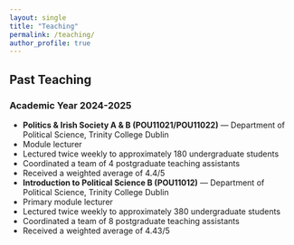 ```yaml
---
layout: single
title: "Teaching"
permalink: /teaching/
author_profile: true
---
```


## Past Teaching
### Academic Year 2024-2025
- **Politics & Irish Society A & B (POU11021/POU11022)** — Department of Political Science, Trinity College Dublin
- Module lecturer
- Lectured twice weekly to approximately 180 undergraduate students
- Coordinated a team of 4 postgraduate teaching assistants
- Received a weighted average of 4.4/5
- **Introduction to Political Science B (POU11012)** — Department of Political Science, Trinity College Dublin
- Primary module lecturer
- Lectured twice weekly to approximately 380 undergraduate students
- Coordinated a team of 8 postgraduate teaching assistants
- Received a weighted average of 4.43/5
